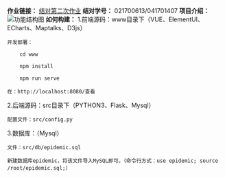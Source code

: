 **作业链接：** [结对第二次作业](https://www.cnblogs.com/021700613h/p/12490473.html)
**结对学号：** 021700613/041701407
**项目介绍：** 
![功能结构图](https://images.cnblogs.com/cnblogs_com/021700613h/1670594/o_200316112016%E7%96%AB%E6%83%85%E7%B3%BB%E7%BB%9F.png "功能结构图")
**如何构建：** 
1.前端源码：www目录下（VUE、ElementUI、ECharts、Maptalks、D3js）

	开发部署：
		
		cd www
		
		npm install
		
		npm run serve	
	
	在：http://localhost:8080/查看

2.后端源码：src目录下（PYTHON3、Flask、Mysql）

	配置文件：src/config.py	
	
3.数据库：（Mysql）
	
	文件：src/db/epidemic.sql
	
	新建数据库epidemic，将该文件导入MySQL即可。（命令行方式：use epidemic; source /root/epidemic.sql;）
	